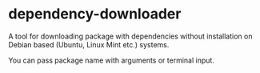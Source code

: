 # dependency-downloader
A tool for downloading package with dependencies without installation on Debian based (Ubuntu, Linux Mint etc.) systems.


You can pass package name with arguments or terminal input.
